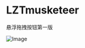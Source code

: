 # LZTmusketeer
悬浮拖拽按钮第一版

![Image](https://images2018.cnblogs.com/blog/1258190/201807/1258190-20180701134240421-1015611465.gif)
